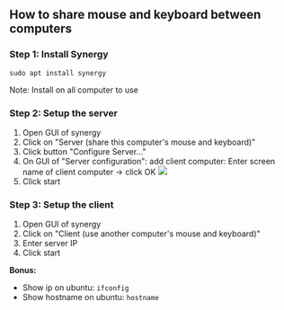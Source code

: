 ## How to share mouse and keyboard between computers

### Step 1: Install Synergy
```
sudo apt install synergy
```
Note: Install on all computer to use
### Step 2: Setup the server
1. Open GUI of synergy
2. Click on "Server (share this computer's mouse and keyboard)"
3. Click button "Configure Server..."
4. On GUI of "Server configuration": add client computer: Enter screen name of client computer -> click OK
![](https://assets-global.website-files.com/5ce412cc94cd9f8474fdc392/5d4820f6baced77f37d61840_19f3fd3c2105f1039dd30cec54758f5ad3de6b98_serverconfigannotated.png)
5. Click start

### Step 3: Setup the client
1. Open GUI of synergy
2. Click on "Client (use another computer's mouse and keyboard)"
3. Enter server IP
4. Click start

**Bonus:**
- Show ip on ubuntu: `ifconfig`
- Show hostname on ubuntu: `hostname`
